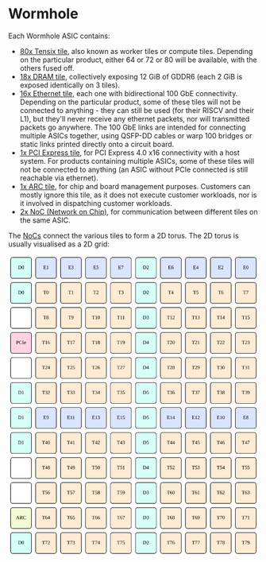 # Wormhole

Each Wormhole ASIC contains:
* [80x Tensix tile](TensixTile/README.md), also known as worker tiles or compute tiles. Depending on the particular product, either 64 or 72 or 80 will be available, with the others fused off.
* [18x DRAM tile](DRAMTile/README.md), collectively exposing 12 GiB of GDDR6 (each 2 GiB is exposed identically on 3 tiles).
* [16x Ethernet tile](EthernetTile/README.md), each one with bidirectional 100 GbE connectivity. Depending on the particular product, some of these tiles will not be connected to anything - they can still be used (for their RISCV and their L1), but they'll never receive any ethernet packets, nor will transmitted packets go anywhere. The 100 GbE links are intended for connecting multiple ASICs together, using QSFP-DD cables or warp 100 bridges or static links printed directly onto a circuit board.
* [1x PCI Express tile](PCIExpressTile/README.md), for PCI Express 4.0 x16 connectivity with a host system. For products containing multiple ASICs, some of these tiles will not be connected to anything (an ASIC without PCIe connected is still reachable via ethernet).
* [1x ARC tile](ARCTile/README.md), for chip and board management purposes. Customers can mostly ignore this tile, as it does not execute customer workloads, nor is it involved in dispatching customer workloads.
* [2x NoC (Network on Chip)](NoC/README.md), for communication between different tiles on the same ASIC.

The [NoCs](NoC/README.md) connect the various tiles to form a 2D torus. The 2D torus is usually visualised as a 2D grid:

![](../Diagrams/Out/NoC_Layout.svg)
